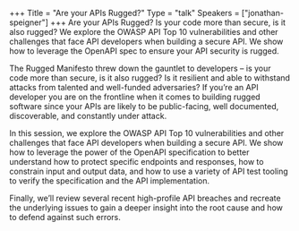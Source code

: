 +++
Title = "Are your APIs Rugged?"
Type = "talk"
Speakers = ["jonathan-speigner"]
+++
Are your APIs Rugged? Is your code more than secure, is it also rugged? We explore the OWASP API Top 10 vulnerabilities and other challenges that face API developers when building a secure API. We show how to leverage the OpenAPI spec to ensure your API security is rugged.

The Rugged Manifesto threw down the gauntlet to developers – is your code more than secure, is it also rugged? Is it resilient and able to withstand attacks from talented and well-funded adversaries? If you’re an API developer you are on the frontline when it comes to building rugged software since your APIs are likely to be public-facing, well documented, discoverable, and constantly under attack.

In this session, we explore the OWASP API Top 10 vulnerabilities and other challenges that face API developers when building a secure API. We show how to leverage the power of the OpenAPI specification to better understand how to protect specific endpoints and responses, how to constrain input and output data, and how to use a variety of API test tooling to verify the specification and the API implementation.

Finally, we’ll review several recent high-profile API breaches and recreate the underlying issues to gain a deeper insight into the root cause and how to defend against such errors.